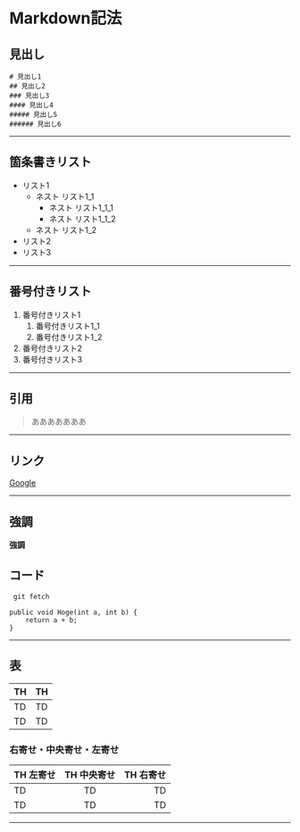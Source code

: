 # Markdown記法

## 見出し
```
# 見出し1
## 見出し2
### 見出し3
#### 見出し4
##### 見出し5
###### 見出し6
```
***

## 箇条書きリスト
- リスト1
    - ネスト リスト1_1
        - ネスト リスト1_1_1
        - ネスト リスト1_1_2
    - ネスト リスト1_2
- リスト2
- リスト3

***

## 番号付きリスト

1. 番号付きリスト1
    1. 番号付きリスト1_1
    1. 番号付きリスト1_2
1. 番号付きリスト2
1. 番号付きリスト3

***

## 引用
> あああああああ

***

## リンク
[Google](https://www.google.co.jp/)

***

## 強調

**強調**

## コード
` git fetch`
```
public void Hoge(int a, int b) {
    return a + b;
}
```
***

## 表

|  TH  |  TH  |
| ---- | ---- |
|  TD  |  TD  |
|  TD  |  TD  |

### 右寄せ・中央寄せ・左寄せ

| TH 左寄せ | TH 中央寄せ | TH 右寄せ |
| :--- | :---: | ---: |
| TD | TD | TD |
| TD | TD | TD |

***